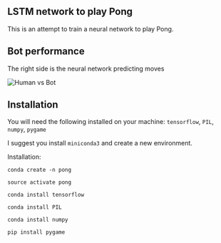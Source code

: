 ## LSTM network to play Pong

This is an attempt to train a neural network to play Pong.

## Bot performance

The right side is the neural network predicting moves

<img src="https://i.imgflip.com/2ih1r3.gif" title="Human vs Bot"/>

## Installation

You will need the following installed on your machine: `tensorflow`, `PIL`, `numpy`, `pygame`

I suggest you install `miniconda3` and create a new environment.

Installation:

`conda create -n pong`

`source activate pong`

`conda install tensorflow`

`conda install PIL`

`conda install numpy`

`pip install pygame` 
